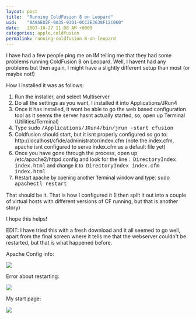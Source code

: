```yaml
---
layout: post
title:  "Running ColdFusion 8 on Leopard"
uid:	"8A9AE02F-9A35-9301-0CC2E3638F12C060"
date:   2007-10-27 11:08 AM +0000
categories: apple,coldfusion
permalink: running-coldfusion-8-on-leopard
---
```

I have had a few people ping me on IM telling me that they had some problems running ColdFusion 8 on Leopard. Well, I havent had any problems but then again, I might have a slightly different setup than most (or maybe not!) 

How I installed it was as follows:
<ol><li>Run the installer, and select Multiserver 
</li><li>Do all the settings as you want, I installed it into Applications/JRun4
</li><li>Once it has installed, it wont be able to go the web based configuration tool as it seems the server hasnt actually started, so, open up Terminal (Utilities/Terminal)</li><li>Type sudo <span style="font-family: Courier;">/Applications/JRun4/bin/jrun -start cfusion</span></li><li>Coldfusion should start, but it isnt properly configured so go to: http://localhost/cfide/administrator/index.cfm (note the index.cfm, apache isnt configured to serve index.cfm as a default file yet)</li><li>Once you have gone through the process, open up /etc/apache2/httpd.config and look for the line :
&nbsp;<span style="font-family: Courier;">DirectoryIndex index.html<span style="font-family: Arial;"> and change it to&nbsp; </span>DirectoryIndex index.cfm index.html</span></li><li style="font-family: Arial;">Restart apache by opening another Terminal window and type:
<span style="font-family: Courier;">sudo apachectl restart</span></li></ol>That should be it. That is how I configured it (I then split it out into a couple of virtual hosts with different versions of CF running, but that is another story)

I hope this helps!


EDIT: I have tried this with a fresh download and it all seemed to go well, apart from the final screen where it tells me that the webserver couldn't be restarted, but that is what happened before.


Apache Config info:

<a href="http://www.markdrew.co.uk/blog/images//Picture 2.png">
<img border="0" src="http://www.markdrew.co.uk/blog/images//config_thumb.png">
</a>

Error about restarting:

<a href="http://www.markdrew.co.uk/blog/images//Picture 3.png">
<img border="0" src="http://www.markdrew.co.uk/blog/images//apache_not_start.png"></a>


My start page:

<a href="http://www.markdrew.co.uk/blog/images//Picture 4.png">
<img border="0" src="http://www.markdrew.co.uk/blog/images//myconfig.png"></a>